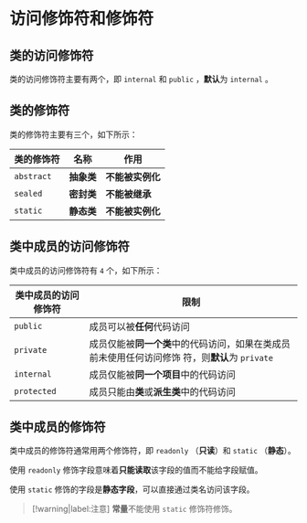 # 访问修饰符和修饰符

## 类的访问修饰符

类的访问修饰符主要有两个，即 `internal` 和 `public` ，**默认**为 `internal` 。

## 类的修饰符

类的修饰符主要有三个，如下所示：

|类的修饰符|名称|作用|
|-----|-----|-----|
| `abstract` |**抽象类**|**不能被实例化**|
| `sealed` |**密封类**|**不能被继承**|
| `static` |**静态类**|**不能被实例化**|

## 类中成员的访问修饰符

类中成员的访问修饰符有 `4` 个，如下所示：

|类中成员的访问修饰符|限制|
|-----|-----|
| `public` |成员可以被**任何**代码访问|
| `private` |成员仅能被**同一个类**中的代码访问，如果在类成员前未使用任何访问修饰 符，则**默认**为 `private` |
| `internal` |成员仅能被**同一个项目**中的代码访问|
| `protected` |成员只能由**类**或**派生类**中的代码访问|

## 类中成员的修饰符

类中成员的修饰符通常用两个修饰符，即 `readonly` （**只读**）和 `static` （**静态**）。

使用 `readonly` 修饰字段意味着**只能读取**该字段的值而不能给字段赋值。

使用 `static` 修饰的字段是**静态字段**，可以直接通过类名访问该字段。

> [!warning|label:注意]
> **常量**不能使用 `static` 修饰符修饰。

